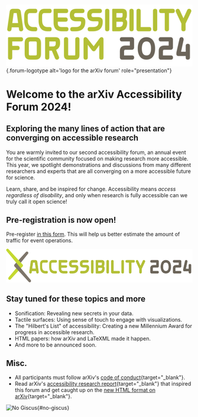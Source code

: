 ![Logo for the arXiv forum](../assets/forum-logotype-only.svg){.forum-logotype alt='logo for the arXiv forum' role="presentation"}

# Welcome to the arXiv Accessibility Forum 2024!
## Exploring the many lines of action that are converging on accessible research

You are warmly invited to our second accessibility forum, an annual event for the scientific community focused on making research more accessible. This year, we spotlight demonstrations and discussions from many different researchers and experts that are all converging on a more accessible future for science.

Learn, share, and be inspired for change. Accessibility means *access regardless of disability*, and only when research is fully accessible can we truly call it open science!
<div style="clear:both;"></div>

<div class="highlight">
  <h2>Pre-registration is now open!</h2>
  <p>Pre-register <a href="https://cornell.ca1.qualtrics.com/jfe/form/SV_eEZ1d27LF2fVM7Y" target="_blank">in this form</a>. This will help us better estimate the amount of traffic for event operations. </p>

  <img src="../assets/forum-logotype-with-logo.svg" role="presentation" alt="arxiv forum logotype saying accessibility 2024" class="mkd-img-right mkd-img-50">

  <div style="clear:both;"></div>
</div>

## Stay tuned for these topics and more
- Sonification: Revealing new secrets in your data.
- Tactile surfaces: Using sense of touch to engage with visualizations.
- The "Hilbert's List" of accessibility: Creating a new Millennium Award for progress in accessible research.
- HTML papers: how arXiv and LaTeXML made it happen.
- And more to be announced soon.

## Misc.
- All participants must follow arXiv's [code of conduct](https://info.arxiv.org/help/policies/code_of_conduct.html#inclusiveness-and-respect){target="_blank"}.
- Read arXiv's [accessibility research report](
https://info.arxiv.org/about/accessibility_research_report.html){target="_blank"} that inspired this forum and get caught up on the [new HTML format on arXiv](https://arxiv.org/html/2402.08954v1){target="_blank"}.

![No Giscus](){#no-giscus}
